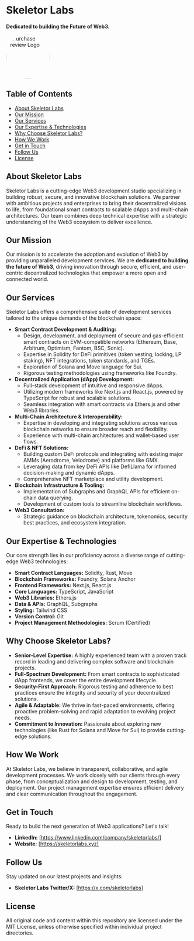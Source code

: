 # Skeletor Labs

**Dedicated to building the Future of Web3.**

<p>
  <img src="https://www.skeletorlabs.xyz/logo-v4.svg" alt="Purchase Preview Logo" width="120" style="border-radius: 50%;" />
</p>

[](https://www.google.com/search?q=%7Byour_website_link_here%7D)

## Table of Contents

- [About Skeletor Labs](https://www.google.com/search?q=%23about-skeletor-labs)
- [Our Mission](https://www.google.com/search?q=%23our-mission)
- [Our Services](https://www.google.com/search?q=%23our-services)
- [Our Expertise & Technologies](https://www.google.com/search?q=%23our-expertise--technologies)
- [Why Choose Skeletor Labs?](https://www.google.com/search?q=%23why-choose-skeletor-labs)
- [How We Work](https://www.google.com/search?q=%23how-we-work)
- [Get in Touch](https://www.google.com/search?q=%23get-in-touch)
- [Follow Us](https://www.google.com/search?q=%23follow-us)
- [License](https://www.google.com/search?q=%23license)

## About Skeletor Labs

Skeletor Labs is a cutting-edge Web3 development studio specializing in building robust, secure, and innovative blockchain solutions. We partner with ambitious projects and enterprises to bring their decentralized visions to life, from foundational smart contracts to scalable dApps and multi-chain architectures. Our team combines deep technical expertise with a strategic understanding of the Web3 ecosystem to deliver excellence.

## Our Mission

Our mission is to accelerate the adoption and evolution of Web3 by providing unparalleled development services. We are **dedicated to building the future of Web3**, driving innovation through secure, efficient, and user-centric decentralized technologies that empower a more open and connected world.

## Our Services

Skeletor Labs offers a comprehensive suite of development services tailored to the unique demands of the blockchain space:

- **Smart Contract Development & Auditing:**
  - Design, development, and deployment of secure and gas-efficient smart contracts on EVM-compatible networks (Ethereum, Base, Arbitrum, Optimism, Fantom, BSC, Sonic).
  - Expertise in Solidity for DeFi primitives (token vesting, locking, LP staking), NFT integrations, token standards, and TGEs.
  - Exploration of Solana and Move language for Sui.
  - Rigorous testing methodologies using frameworks like Foundry.
- **Decentralized Application (dApp) Development:**
  - Full-stack development of intuitive and responsive dApps.
  - Utilizing modern frameworks like Next.js and React.js, powered by TypeScript for robust and scalable solutions.
  - Seamless integration with smart contracts via Ethers.js and other Web3 libraries.
- **Multi-Chain Architecture & Interoperability:**
  - Expertise in developing and integrating solutions across various blockchain networks to ensure broader reach and flexibility.
  - Experience with multi-chain architectures and wallet-based user flows.
- **DeFi & NFT Solutions:**
  - Building custom DeFi protocols and integrating with existing major AMMs (Aerodrome, Velodrome) and platforms like GMX.
  - Leveraging data from key DeFi APIs like DefiLlama for informed decision-making and dynamic dApps.
  - Comprehensive NFT marketplace and utility development.
- **Blockchain Infrastructure & Tooling:**
  - Implementation of Subgraphs and GraphQL APIs for efficient on-chain data querying.
  - Development of custom tools to streamline blockchain workflows.
- **Web3 Consultation:**
  - Strategic guidance on blockchain architecture, tokenomics, security best practices, and ecosystem integration.

## Our Expertise & Technologies

Our core strength lies in our proficiency across a diverse range of cutting-edge Web3 technologies:

- **Smart Contract Languages:** Solidity, Rust, Move
- **Blockchain Frameworks:** Foundry, Solana Anchor
- **Frontend Frameworks:** Next.js, React.js
- **Core Languages:** TypeScript, JavaScript
- **Web3 Libraries:** Ethers.js
- **Data & APIs:** GraphQL, Subgraphs
- **Styling:** Tailwind CSS
- **Version Control:** Git
- **Project Management Methodologies:** Scrum (Certified)

## Why Choose Skeletor Labs?

- **Senior-Level Expertise:** A highly experienced team with a proven track record in leading and delivering complex software and blockchain projects.
- **Full-Spectrum Development:** From smart contracts to sophisticated dApp frontends, we cover the entire development lifecycle.
- **Security-First Approach:** Rigorous testing and adherence to best practices ensure the integrity and security of your decentralized solutions.
- **Agile & Adaptable:** We thrive in fast-paced environments, offering proactive problem-solving and rapid adaptation to evolving project needs.
- **Commitment to Innovation:** Passionate about exploring new technologies (like Rust for Solana and Move for Sui) to provide cutting-edge solutions.

## How We Work

At Skeletor Labs, we believe in transparent, collaborative, and agile development processes. We work closely with our clients through every phase, from conceptualization and design to development, testing, and deployment. Our project management expertise ensures efficient delivery and clear communication throughout the engagement.

## Get in Touch

Ready to build the next generation of Web3 applications? Let's talk\!

- **LinkedIn:** [https://www.linkedin.com/company/skeletorlabs/]
- **Website:** [https://skeletorlabs.xyz]

## Follow Us

Stay updated on our latest projects and insights:

- **Skeletor Labs Twitter/X:** [https://x.com/skeletorlabs]

## License

All original code and content within this repository are licensed under the MIT License, unless otherwise specified within individual project directories.
